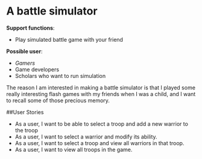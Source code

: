 # A battle simulator

**Support functions**:
- Play simulated battle game with your friend

**Possible user**:
- *Gamers*
- Game developers
- Scholars who want to run simulation

The reason I am interested in making a battle simulator is that I played some really interesting flash games
with my friends when I was a child, and I want to recall some of those precious memory.

##User Stories

- As a user, I want to be able to select a troop and add a new warrior to the troop
- As a user, I want to select a warrior and modify its ability.
- As a user, I want to select a troop and view all warriors in that troop.
- As a user, I want to view all troops in the game.